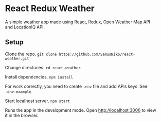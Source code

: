 # React Redux Weather
A simple weather app made using React, Redux, Open Weather Map API and LocationIQ API.

## Setup

Clone the repo.
`git clone https://github.com/SamusNiko/react-weather.git`

Change directories.
`cd react-weather`

Install dependencies.
`npm install`

For work correctly, you need to create `.env` file and add APIs keys. See `.env-example`. 

Start localhost server.
`npm start`

Runs the app in the development mode.
Open [http://localhost:3000](http://localhost:3000) to view it in the browser.



